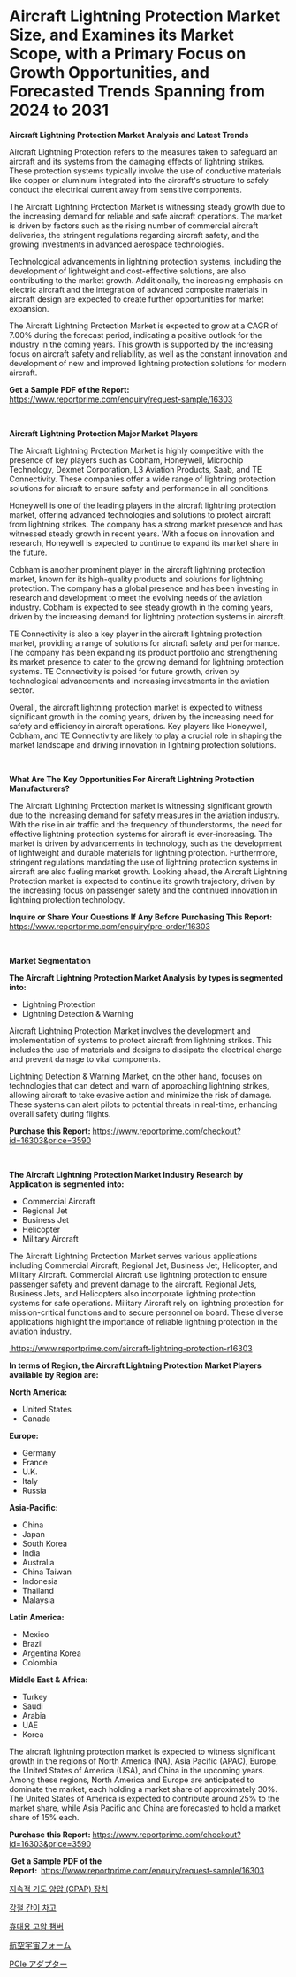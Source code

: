 <p><h1>Aircraft Lightning Protection Market Size, and Examines its Market Scope, with a Primary Focus on Growth Opportunities, and Forecasted Trends Spanning from 2024 to 2031</h1></p><p><strong>Aircraft Lightning Protection Market Analysis and Latest Trends</strong></p>
<p><p>Aircraft Lightning Protection refers to the measures taken to safeguard an aircraft and its systems from the damaging effects of lightning strikes. These protection systems typically involve the use of conductive materials like copper or aluminum integrated into the aircraft's structure to safely conduct the electrical current away from sensitive components.</p><p>The Aircraft Lightning Protection Market is witnessing steady growth due to the increasing demand for reliable and safe aircraft operations. The market is driven by factors such as the rising number of commercial aircraft deliveries, the stringent regulations regarding aircraft safety, and the growing investments in advanced aerospace technologies.</p><p>Technological advancements in lightning protection systems, including the development of lightweight and cost-effective solutions, are also contributing to the market growth. Additionally, the increasing emphasis on electric aircraft and the integration of advanced composite materials in aircraft design are expected to create further opportunities for market expansion.</p><p>The Aircraft Lightning Protection Market is expected to grow at a CAGR of 7.00% during the forecast period, indicating a positive outlook for the industry in the coming years. This growth is supported by the increasing focus on aircraft safety and reliability, as well as the constant innovation and development of new and improved lightning protection solutions for modern aircraft.</p></p>
<p><strong>Get a Sample PDF of the Report:&nbsp;</strong> <a href="https://www.reportprime.com/enquiry/request-sample/16303">https://www.reportprime.com/enquiry/request-sample/16303</a></p>
<p>&nbsp;</p>
<p><strong>Aircraft Lightning Protection Major Market Players</strong></p>
<p><p>The Aircraft Lightning Protection Market is highly competitive with the presence of key players such as Cobham, Honeywell, Microchip Technology, Dexmet Corporation, L3 Aviation Products, Saab, and TE Connectivity. These companies offer a wide range of lightning protection solutions for aircraft to ensure safety and performance in all conditions.</p><p>Honeywell is one of the leading players in the aircraft lightning protection market, offering advanced technologies and solutions to protect aircraft from lightning strikes. The company has a strong market presence and has witnessed steady growth in recent years. With a focus on innovation and research, Honeywell is expected to continue to expand its market share in the future.</p><p>Cobham is another prominent player in the aircraft lightning protection market, known for its high-quality products and solutions for lightning protection. The company has a global presence and has been investing in research and development to meet the evolving needs of the aviation industry. Cobham is expected to see steady growth in the coming years, driven by the increasing demand for lightning protection systems in aircraft.</p><p>TE Connectivity is also a key player in the aircraft lightning protection market, providing a range of solutions for aircraft safety and performance. The company has been expanding its product portfolio and strengthening its market presence to cater to the growing demand for lightning protection systems. TE Connectivity is poised for future growth, driven by technological advancements and increasing investments in the aviation sector.</p><p>Overall, the aircraft lightning protection market is expected to witness significant growth in the coming years, driven by the increasing need for safety and efficiency in aircraft operations. Key players like Honeywell, Cobham, and TE Connectivity are likely to play a crucial role in shaping the market landscape and driving innovation in lightning protection solutions.</p></p>
<p>&nbsp;</p>
<p><strong>What Are The Key Opportunities For Aircraft Lightning Protection Manufacturers?</strong></p>
<p><p>The Aircraft Lightning Protection market is witnessing significant growth due to the increasing demand for safety measures in the aviation industry. With the rise in air traffic and the frequency of thunderstorms, the need for effective lightning protection systems for aircraft is ever-increasing. The market is driven by advancements in technology, such as the development of lightweight and durable materials for lightning protection. Furthermore, stringent regulations mandating the use of lightning protection systems in aircraft are also fueling market growth. Looking ahead, the Aircraft Lightning Protection market is expected to continue its growth trajectory, driven by the increasing focus on passenger safety and the continued innovation in lightning protection technology.</p></p>
<p><strong>Inquire or Share Your Questions If Any Before Purchasing This Report:</strong> <a href="https://www.reportprime.com/enquiry/pre-order/16303">https://www.reportprime.com/enquiry/pre-order/16303</a></p>
<p>&nbsp;</p>
<p><strong>Market Segmentation</strong></p>
<p><strong>The Aircraft Lightning Protection Market Analysis by types is segmented into:</strong></p>
<p><ul><li>Lightning Protection</li><li>Lightning Detection & Warning</li></ul></p>
<p><p>Aircraft Lightning Protection Market involves the development and implementation of systems to protect aircraft from lightning strikes. This includes the use of materials and designs to dissipate the electrical charge and prevent damage to vital components. </p><p>Lightning Detection & Warning Market, on the other hand, focuses on technologies that can detect and warn of approaching lightning strikes, allowing aircraft to take evasive action and minimize the risk of damage. These systems can alert pilots to potential threats in real-time, enhancing overall safety during flights.</p></p>
<p><strong>Purchase this Report:&nbsp;</strong><a href="https://www.reportprime.com/checkout?id=16303&price=3590">https://www.reportprime.com/checkout?id=16303&price=3590</a></p>
<p>&nbsp;</p>
<p><strong>The Aircraft Lightning Protection Market Industry Research by Application is segmented into:</strong></p>
<p><ul><li>Commercial Aircraft</li><li>Regional Jet</li><li>Business Jet</li><li>Helicopter</li><li>Military Aircraft</li></ul></p>
<p><p>The Aircraft Lightning Protection Market serves various applications including Commercial Aircraft, Regional Jet, Business Jet, Helicopter, and Military Aircraft. Commercial Aircraft use lightning protection to ensure passenger safety and prevent damage to the aircraft. Regional Jets, Business Jets, and Helicopters also incorporate lightning protection systems for safe operations. Military Aircraft rely on lightning protection for mission-critical functions and to secure personnel on board. These diverse applications highlight the importance of reliable lightning protection in the aviation industry.</p></p>
<p><a href="https://www.reportprime.com/aircraft-lightning-protection-r16303">&nbsp;https://www.reportprime.com/aircraft-lightning-protection-r16303</a></p>
<p><strong>In terms of Region, the Aircraft Lightning Protection Market Players available by Region are:</strong></p>
<p>
    <p> <strong> North America: </strong>
        <ul>
            <li>United States</li>
            <li>Canada</li>
        </ul>
        </p> 
    <p> <strong> Europe: </strong>
        <ul>
            <li>Germany</li>
            <li>France</li>
            <li>U.K.</li>
            <li>Italy</li>
            <li>Russia</li>
        </ul>
        </p> 
    <p> <strong> Asia-Pacific: </strong>
        <ul>
            <li>China</li>
            <li>Japan</li>
            <li>South Korea</li>
            <li>India</li>
            <li>Australia</li>
            <li>China Taiwan</li>
            <li>Indonesia</li>
            <li>Thailand</li>
            <li>Malaysia</li>
        </ul>
        </p> 
    <p> <strong> Latin America: </strong>
        <ul>
            <li>Mexico</li>
            <li>Brazil</li>
            <li>Argentina Korea</li>
            <li>Colombia</li>
        </ul>
        </p> 
    <p> <strong> Middle East & Africa: </strong>
        <ul>
            <li>Turkey</li>
            <li>Saudi</li>
            <li>Arabia</li>
            <li>UAE</li>
            <li>Korea</li>
        </ul>
    </p>
    </p>
<p><p>The aircraft lightning protection market is expected to witness significant growth in the regions of North America (NA), Asia Pacific (APAC), Europe, the United States of America (USA), and China in the upcoming years. Among these regions, North America and Europe are anticipated to dominate the market, each holding a market share of approximately 30%. The United States of America is expected to contribute around 25% to the market share, while Asia Pacific and China are forecasted to hold a market share of 15% each.</p></p>
<p><strong>Purchase this Report: </strong><a href="https://www.reportprime.com/checkout?id=16303&price=3590">https://www.reportprime.com/checkout?id=16303&price=3590</a></p>
<p>&nbsp;<strong>Get a Sample PDF of the Report:&nbsp;&nbsp;</strong><a href="https://www.reportprime.com/enquiry/request-sample/16303">https://www.reportprime.com/enquiry/request-sample/16303</a></p>
<p><strong></strong></p>
<p><p><a href="https://medium.com/@thib_harou/%EC%A7%80%EC%86%8D%EC%A0%81%EC%9D%B8-%EC%96%91%EC%84%B1-%EA%B8%B0%EB%8F%84-%EC%95%95%EB%A0%A5-cpap-%EC%9E%A5%EC%B9%98-%EC%8B%9C%EC%9E%A5-%EC%8B%9C%EC%9E%A5-%EC%A0%90%EC%9C%A0%EC%9C%A8-%EC%8B%9C%EC%9E%A5-%EB%8F%99%ED%96%A5-%EB%B0%8F-%EB%AF%B8%EB%9E%98-%EC%84%B1%EC%9E%A5-%ED%83%90%EC%83%89-5a4d891fb095">지속적 기도 양압 (CPAP) 장치</a></p><p><a href="https://medium.com/@tomienow676/%EC%8A%A4%ED%8B%B8-%EC%B0%A8%EA%B3%A0-%EC%8B%9C%EC%9E%A5-%EC%A0%90%EC%9C%A0%EC%9C%A8-%EC%A7%84%ED%99%94-%EB%B0%8F-%EC%8B%9C%EC%9E%A5-%EC%84%B1%EC%9E%A5-%EA%B2%BD%ED%96%A5-2024-2031-a31160d4c169">강철 간이 차고</a></p><p><a href="https://github.com/wallacBahrtyinger567686/Market-Research-Report-List-1/blob/main/516095424392.md">휴대용 고압 챔버</a></p><p><a href="https://medium.com/@colbu56546/%E8%88%AA%E7%A9%BA%E5%AE%87%E5%AE%99%E7%94%A8%E3%83%95%E3%82%A9%E3%83%BC%E3%83%A0%E3%81%AE%E5%B8%82%E5%A0%B4%E8%A6%8F%E6%A8%A1-%E5%B8%82%E5%A0%B4%E5%8B%95%E5%90%91%E3%81%A8%E5%B8%82%E5%A0%B4%E4%BA%88%E6%B8%AC-2024%E5%B9%B4%E3%81%8B%E3%82%892031%E5%B9%B4-e379a65bfd6d">航空宇宙フォーム</a></p><p><a href="https://github.com/ppmazlotr77499/Market-Research-Report-List-1/blob/main/834037426263.md">PCIe アダプター</a></p></p>